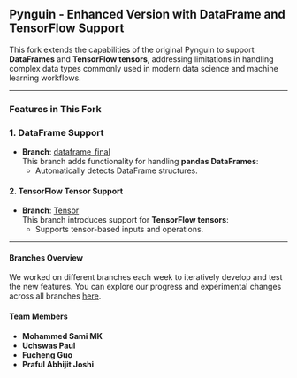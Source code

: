 ## Pynguin - Enhanced Version with DataFrame and TensorFlow Support

This fork extends the capabilities of the original Pynguin to support **DataFrames** and **TensorFlow tensors**, addressing limitations in handling complex data types commonly used in modern data science and machine learning workflows.

---

### Features in This Fork

### 1. **DataFrame Support**
- **Branch**: [dataframe_final](https://github.com/Uchswas/pynguin/tree/dataframe_final)  
  This branch adds functionality for handling **pandas DataFrames**:
  - Automatically detects DataFrame structures.

#### 2. **TensorFlow Tensor Support**
- **Branch**: [Tensor](https://github.com/Uchswas/pynguin/tree/Tensor)  
  This branch introduces support for **TensorFlow tensors**:
  - Supports tensor-based inputs and operations.

---

#### Branches Overview
We worked on different branches each week to iteratively develop and test the new features. You can explore our progress and experimental changes across all branches [here](https://github.com/Uchswas/pynguin/branches).

#### Team Members
- **Mohammed Sami MK**  
- **Uchswas Paul**  
- **Fucheng Guo**  
- **Praful Abhijit Joshi**
